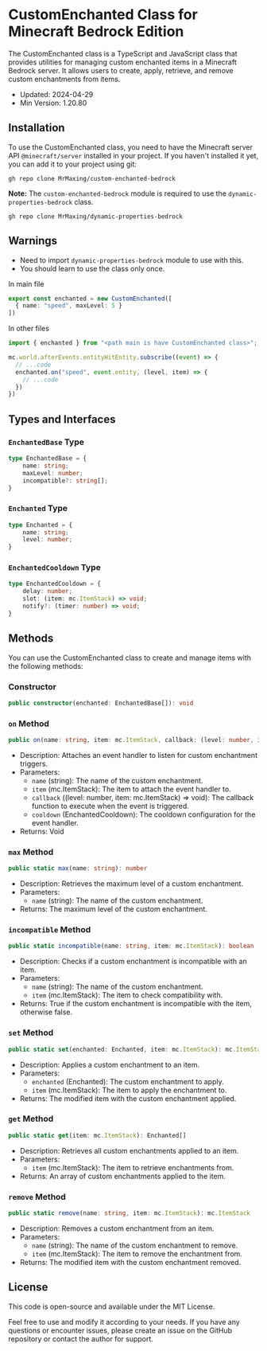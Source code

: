 # CustomEnchanted Class for Minecraft Bedrock Edition
The CustomEnchanted class is a TypeScript and JavaScript class that provides utilities for managing custom enchanted items in a Minecraft Bedrock server. It allows users to create, apply, retrieve, and remove custom enchantments from items.

* Updated: 2024-04-29
* Min Version: 1.20.80

## Installation
To use the CustomEnchanted class, you need to have the Minecraft server API `@minecraft/server` installed in your project. If you haven't installed it yet, you can add it to your project using git:

```shell
gh repo clone MrMaxing/custom-enchanted-bedrock
```
**Note:** The `custom-enchanted-bedrock` module is required to use the `dynamic-properties-bedrock` class.
```shell
gh repo clone MrMaxing/dynamic-properties-bedrock
```

## Warnings
* Need to import `dynamic-properties-bedrock` module to use with this.
* You should learn to use the class only once.

In main file 

```ts
export const enchanted = new CustomEnchanted([
  { name: "speed", maxLevel: 5 }
])
```
In other files
```ts
import { enchanted } from "<path main is have CustomEnchanted class>";

mc.world.afterEvents.entityHitEntity.subscribe((event) => {
  // ...code
  enchanted.on("speed", event.entity, (level, item) => {
    // ...code
  })
})
```

## Types and Interfaces
### `EnchantedBase` Type
```typescript
type EnchantedBase = {
    name: string;
    maxLevel: number;
    incompatible?: string[];
}
```

### `Enchanted` Type
```typescript
type Enchanted = {
    name: string;
    level: number;
}
```

### `EnchantedCooldown` Type
```typescript
type EnchantedCooldown = {
    delay: number;
    slot: (item: mc.ItemStack) => void;
    notify?: (timer: number) => void;
}
```

## Methods
You can use the CustomEnchanted class to create and manage items with the following methods:

### Constructor
```typescript
public constructor(enchanted: EnchantedBase[]): void
```

### `on` Method

```typescript
public on(name: string, item: mc.ItemStack, callback: (level: number, item: mc.ItemStack) => void, cooldown?: EnchantedCooldown): void
```

* Description: Attaches an event handler to listen for custom enchantment triggers.
* Parameters:
  * `name` (string): The name of the custom enchantment.
  * `item` (mc.ItemStack): The item to attach the event handler to.
  * `callback` ((level: number, item: mc.ItemStack) => void): The callback function to execute when the event is triggered.
  * `cooldown` (EnchantedCooldown): The cooldown configuration for the event handler.
* Returns: Void

### `max` Method

```typescript
public static max(name: string): number
```

* Description: Retrieves the maximum level of a custom enchantment.
* Parameters:
  * `name` (string): The name of the custom enchantment.
* Returns: The maximum level of the custom enchantment.

### `incompatible` Method

```typescript
public static incompatible(name: string, item: mc.ItemStack): boolean
```

* Description: Checks if a custom enchantment is incompatible with an item.
* Parameters:
  * `name` (string): The name of the custom enchantment.
  * `item` (mc.ItemStack): The item to check compatibility with.
* Returns: True if the custom enchantment is incompatible with the item, otherwise false.

### `set` Method

```typescript
public static set(enchanted: Enchanted, item: mc.ItemStack): mc.ItemStack
```

* Description: Applies a custom enchantment to an item.
* Parameters:
  * `enchanted` (Enchanted): The custom enchantment to apply.
  * `item` (mc.ItemStack): The item to apply the enchantment to.
* Returns: The modified item with the custom enchantment applied.

### `get` Method

```typescript
public static get(item: mc.ItemStack): Enchanted[]
```

* Description: Retrieves all custom enchantments applied to an item.
* Parameters:
  * `item` (mc.ItemStack): The item to retrieve enchantments from.
* Returns: An array of custom enchantments applied to the item.

### `remove` Method

```typescript
public static remove(name: string, item: mc.ItemStack): mc.ItemStack
```

* Description: Removes a custom enchantment from an item.
* Parameters:
  * `name` (string): The name of the custom enchantment to remove.
  * `item` (mc.ItemStack): The item to remove the enchantment from.
* Returns: The modified item with the custom enchantment removed.

## License
This code is open-source and available under the MIT License.

Feel free to use and modify it according to your needs. If you have any questions or encounter issues, please create an issue on the GitHub repository or contact the author for support.
